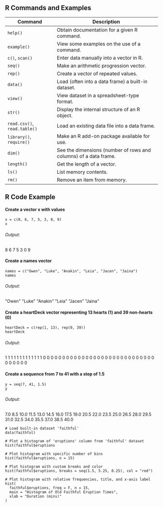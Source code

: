 ## R Commands and Examples

| Command                | Description                                                              |
|------------------------|--------------------------------------------------------------------------|
| `help()`               | Obtain documentation for a given R command.                             |
| `example()`            | View some examples on the use of a command.                             |
| `c()`, `scan()`        | Enter data manually into a vector in R.                                 |
| `seq()`                | Make an arithmetic progression vector.                                  |
| `rep()`                | Create a vector of repeated values.                                     |
| `data()`               | Load (often into a data frame) a built-in dataset.                      |
| `view()`               | View dataset in a spreadsheet-type format.                              |
| `str()`                | Display the internal structure of an R object.                          |
| `read.csv()`, `read.table()` | Load an existing data file into a data frame.                |
| `library()`, `require()` | Make an R add-on package available for use.                        |
| `dim()`                | See the dimensions (number of rows and columns) of a data frame.        |
| `length()`             | Get the length of a vector.                                             |
| `ls()`                 | List memory contents.                                                   |
| `rm()`                 | Remove an item from memory.                                             |


## R Code Example

#### Create a vector x with values
```
x = c(8, 6, 7, 5, 3, 0, 9)
x
```
###### Output:
8 6 7 5 3 0 9

#### Create a names vector
```
names = c("Owen", "Luke", "Anakin", "Leia", "Jacen", "Jaina")
names
```
###### Output:
"Owen" "Luke" "Anakin" "Leia" "Jacen" "Jaina"

#### Create a heartDeck vector representing 13 hearts (1) and 39 non-hearts (0)
```
heartDeck = c(rep(1, 13), rep(0, 39))
heartDeck
```
###### Output:
1 1 1 1 1 1 1 1 1 1 1 1 1 0 0 0 0 0 0 0 0 0 0 0 0 0 0 0 0 0 0 0 0 0 0 0 0 0 0 0 0 0 0 0 0 0 0 0

#### Create a sequence from 7 to 41 with a step of 1.5
```
y = seq(7, 41, 1.5)
y
```
###### Output:
7.0 8.5 10.0 11.5 13.0 14.5 16.0 17.5 19.0 20.5 22.0 23.5 25.0 26.5 28.0 29.5 31.0 32.5 34.0 35.5 37.0 38.5 40.0

```
# Load built-in dataset 'faithful'
data(faithful)

# Plot a histogram of 'eruptions' column from 'faithful' dataset
hist(faithful$eruptions

# Plot histogram with specific number of bins
hist(faithful$eruptions, n = 15)

# Plot histogram with custom breaks and color
hist(faithful$eruptions, breaks = seq(1.5, 5.25, 0.25), col = "red")

# Plot histogram with relative frequencies, title, and x-axis label
hist(
  faithful$eruptions, freq = F, n = 15,
  main = "Histogram of Old Faithful Eruption Times",
  xlab = "Duration (mins)"
)

```
